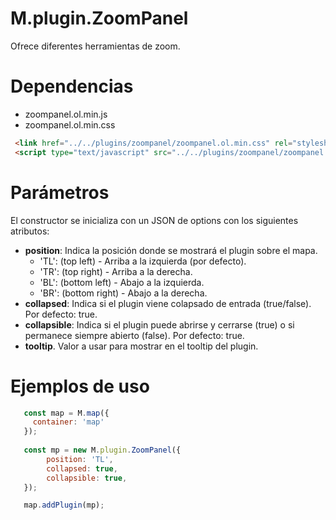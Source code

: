 # M.plugin.ZoomPanel

Ofrece diferentes herramientas de zoom.

# Dependencias

- zoompanel.ol.min.js
- zoompanel.ol.min.css


```html
 <link href="../../plugins/zoompanel/zoompanel.ol.min.css" rel="stylesheet" />
 <script type="text/javascript" src="../../plugins/zoompanel/zoompanel.ol.min.js"></script>
```

# Parámetros

El constructor se inicializa con un JSON de options con los siguientes atributos:

- **position**: Indica la posición donde se mostrará el plugin sobre el mapa.
  - 'TL': (top left) - Arriba a la izquierda (por defecto).
  - 'TR': (top right) - Arriba a la derecha.
  - 'BL': (bottom left) - Abajo a la izquierda.
  - 'BR': (bottom right) - Abajo a la derecha.
- **collapsed**: Indica si el plugin viene colapsado de entrada (true/false). Por defecto: true.
- **collapsible**: Indica si el plugin puede abrirse y cerrarse (true) o si permanece siempre abierto (false). Por defecto: true.
- **tooltip**. Valor a usar para mostrar en el tooltip del plugin.

# Ejemplos de uso

```javascript
   const map = M.map({
     container: 'map'
   });
  
   const mp = new M.plugin.ZoomPanel({
        position: 'TL',
        collapsed: true,
        collapsible: true,              
   });   

   map.addPlugin(mp);
```
